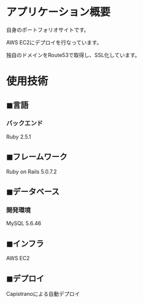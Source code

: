 # アプリケーション概要
自身のポートフォリオサイトです。

AWS EC2にデプロイを行なっています。

独自のドメインをRoute53で取得し、SSL化しています。

# 使用技術
## ◼︎言語
### バックエンド
Ruby 2.5.1
## ◼︎フレームワーク
Ruby on Rails 5.0.7.2
## ◼︎データベース
### 開発環境
MySQL 5.6.46
## ◼︎インフラ
AWS EC2
## ◼︎デプロイ
Capistranoによる自動デプロイ


